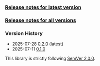 ### [Release notes for latest version](latest.md)

### [Release notes for all versions](full.md)

### Version History

* 2025-07-28 [0.2.0](0.2.0) (latest)
* 2025-07-11 [0.1.0](0.1.0)


This library is strictly following [SemVer 2.0.0](https://semver.org/spec/v2.0.0.html).
